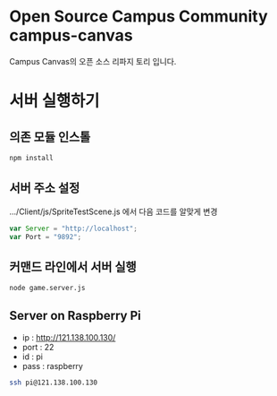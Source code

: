 # Open Source Campus Community campus-canvas
Campus Canvas의 오픈 소스 리파지 토리 입니다.

# 서버 실행하기
## 의존 모듈 인스톨
```bash
npm install
```

## 서버 주소 설정
.../Client/js/SpriteTestScene.js 에서 다음 코드를 알맞게 변경

```javascript
var Server = "http://localhost";
var Port = "9892";
```

## 커맨드 라인에서 서버 실행
```bash
node game.server.js
```

## Server on Raspberry Pi
* ip : http://121.138.100.130/
* port : 22
* id : pi
* pass : raspberry

```bash
ssh pi@121.138.100.130
```



